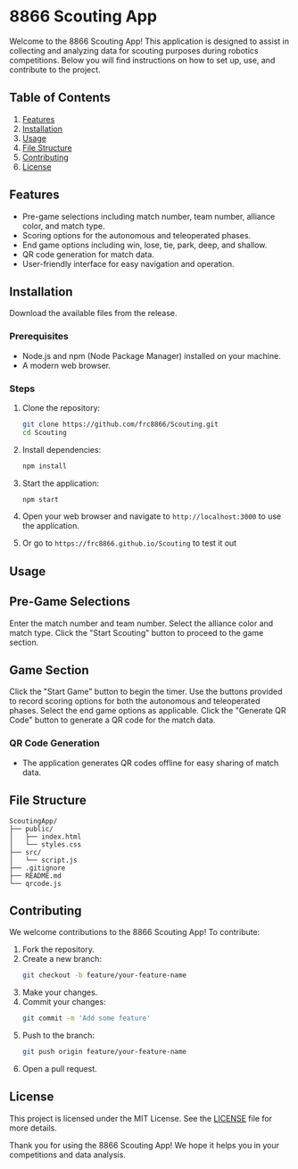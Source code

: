 # 8866 Scouting App

Welcome to the 8866 Scouting App! This application is designed to assist in collecting and analyzing data for scouting purposes during robotics competitions. Below you will find instructions on how to set up, use, and contribute to the project.

## Table of Contents
1. [Features](#features)
2. [Installation](#installation)
3. [Usage](#usage)
4. [File Structure](#file-structure)
5. [Contributing](#contributing)
6. [License](#license)

## Features
- Pre-game selections including match number, team number, alliance color, and match type.
- Scoring options for the autonomous and teleoperated phases.
- End game options including win, lose, tie, park, deep, and shallow.
- QR code generation for match data.
- User-friendly interface for easy navigation and operation.

## Installation

Download the available files from the release.

### Prerequisites
- Node.js and npm (Node Package Manager) installed on your machine.
- A modern web browser.

### Steps
1. Clone the repository:
    ```bash
    git clone https://github.com/frc8866/Scouting.git
    cd Scouting
    ```

2. Install dependencies:
    ```bash
    npm install
    ```

3. Start the application:
    ```bash
    npm start
    ```

4. Open your web browser and navigate to `http://localhost:3000` to use the application.
5. Or go to `https://frc8866.github.io/Scouting` to test it out

## Usage

## Pre-Game Selections
Enter the match number and team number.
Select the alliance color and match type.
Click the "Start Scouting" button to proceed to the game section.
## Game Section
Click the "Start Game" button to begin the timer.
Use the buttons provided to record scoring options for both the autonomous and teleoperated phases.
Select the end game options as applicable.
Click the "Generate QR Code" button to generate a QR code for the match data.

### QR Code Generation
- The application generates QR codes offline for easy sharing of match data.

## File Structure
```
ScoutingApp/
├── public/
│   ├── index.html
│   └── styles.css
├── src/
│   └── script.js
├── .gitignore
├── README.md
└── qrcode.js
```

## Contributing
We welcome contributions to the 8866 Scouting App! To contribute:

1. Fork the repository.
2. Create a new branch:
    ```bash
    git checkout -b feature/your-feature-name
    ```
3. Make your changes.
4. Commit your changes:
    ```bash
    git commit -m 'Add some feature'
    ```
5. Push to the branch:
    ```bash
    git push origin feature/your-feature-name
    ```
6. Open a pull request.

## License
This project is licensed under the MIT License. See the [LICENSE](LICENSE) file for more details.

Thank you for using the 8866 Scouting App! We hope it helps you in your competitions and data analysis.
